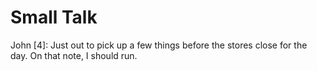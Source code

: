 # Small Talk

John [4]: Just out to pick up a few things before the stores close for the day. On that note, I should run.

